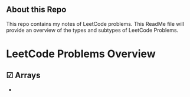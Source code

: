## About this Repo 
This repo contains my notes of LeetCode problems. This ReadMe file will provide an overview of the types and subtypes of LeetCode Problems.

# LeetCode Problems Overview
## ☑ Arrays
 + 